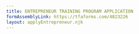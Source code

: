 ```yaml
---
title: ENTREPRENEUR TRAINING PROGRAM APPLICATION
formAssemblyLink: https://tfaforms.com/4823226
layout: applyEntrepreneur.njk
---
```

